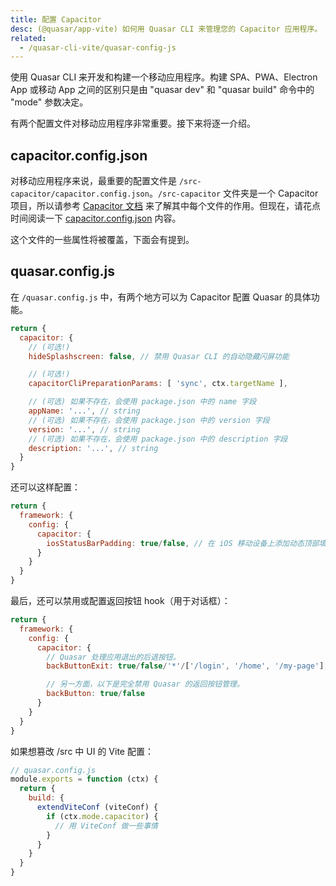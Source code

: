 ```yaml
---
title: 配置 Capacitor
desc: (@quasar/app-vite) 如何用 Quasar CLI 来管理您的 Capacitor 应用程序。
related:
  - /quasar-cli-vite/quasar-config-js
---
```


使用 Quasar CLI 来开发和构建一个移动应用程序。构建 SPA、PWA、Electron App 或移动 App 之间的区别只是由 "quasar dev" 和 "quasar build" 命令中的 "mode" 参数决定。

有两个配置文件对移动应用程序非常重要。接下来将逐一介绍。

## capacitor.config.json

对移动应用程序来说，最重要的配置文件是 `/src-capacitor/capacitor.config.json`。`/src-capacitor` 文件夹是一个 Capacitor 项目，所以请参考 [Capacitor 文档](https://capacitor.ionicframework.com) 来了解其中每个文件的作用。但现在，请花点时间阅读一下 [capacitor.config.json](https://capacitor.ionicframework.com/docs/basics/configuring-your-app/) 内容。

这个文件的一些属性将被覆盖，下面会有提到。

## quasar.config.js

在 `/quasar.config.js` 中，有两个地方可以为 Capacitor 配置 Quasar 的具体功能。

```js
return {
  capacitor: {
    // (可选!)
    hideSplashscreen: false, // 禁用 Quasar CLI 的自动隐藏闪屏功能

    // (可选!)
    capacitorCliPreparationParams: [ 'sync', ctx.targetName ],

    // (可选) 如果不存在，会使用 package.json 中的 name 字段
    appName: '...', // string
    // (可选) 如果不存在，会使用 package.json 中的 version 字段
    version: '...', // string
    // (可选) 如果不存在，会使用 package.json 中的 description 字段
    description: '...', // string
  }
}
```

还可以这样配置：

```js
return {
  framework: {
    config: {
      capacitor: {
        iosStatusBarPadding: true/false, // 在 iOS 移动设备上添加动态顶部填充物
      }
    }
  }
}
```

最后，还可以禁用或配置返回按钮 hook（用于对话框）：

```js
return {
  framework: {
    config: {
      capacitor: {
        // Quasar 处理应用退出的后退按钮。
        backButtonExit: true/false/'*'/['/login', '/home', '/my-page'],

        // 另一方面，以下是完全禁用 Quasar 的返回按钮管理。
        backButton: true/false
      }
    }
  }
}
```

如果想篡改 /src 中 UI 的 Vite 配置：

```js
// quasar.config.js
module.exports = function (ctx) {
  return {
    build: {
      extendViteConf (viteConf) {
        if (ctx.mode.capacitor) {
          // 用 ViteConf 做一些事情
        }
      }
    }
  }
}
```
